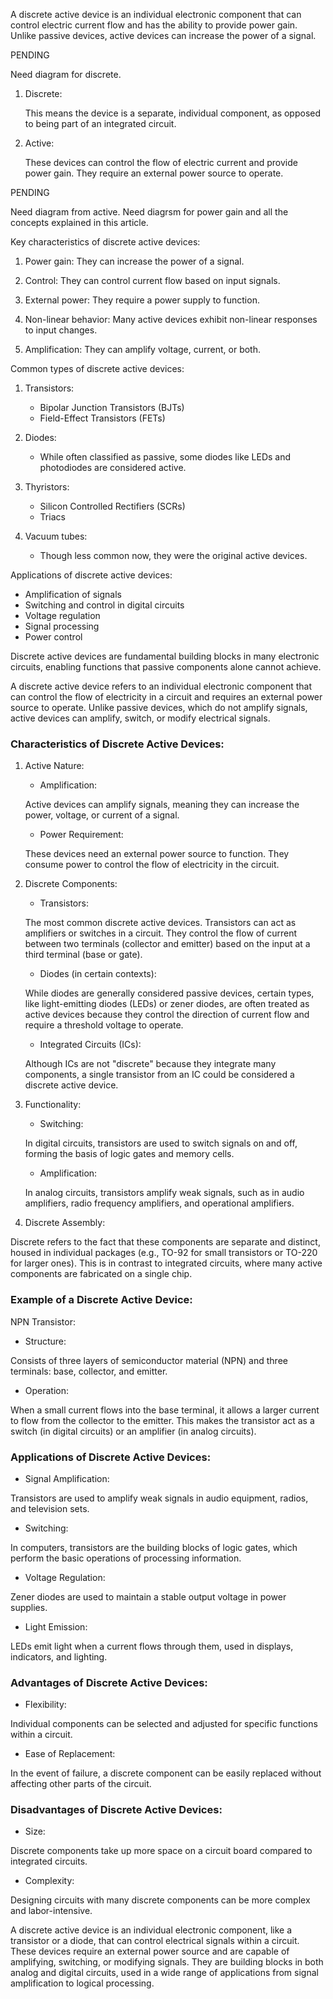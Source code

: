 A discrete active device is an individual electronic component that can control electric current flow and has the ability to provide power gain. Unlike passive devices, active devices can increase the power of a signal.

PENDING

Need diagram for discrete.

1. Discrete:

   This means the device is a separate, individual component, as opposed to being part of an integrated circuit.

2. Active:

   These devices can control the flow of electric current and provide power gain. They  require an external power source to operate.

PENDING

Need diagram from active.
Need diagrsm for power gain and all the concepts explained in this article.

Key characteristics of discrete active devices:

1. Power gain: They can increase the power of a signal.

2. Control: They can control current flow based on input signals.

3. External power: They require a power supply to function.

4. Non-linear behavior: Many active devices exhibit non-linear responses to input changes.

5. Amplification: They can amplify voltage, current, or both.

Common types of discrete active devices:

1. Transistors:

   - Bipolar Junction Transistors (BJTs)
   - Field-Effect Transistors (FETs)

2. Diodes:

   - While often classified as passive, some diodes like LEDs and photodiodes are considered active.

3. Thyristors:

   - Silicon Controlled Rectifiers (SCRs)
   - Triacs

4. Vacuum tubes:

   - Though less common now, they were the original active devices.

Applications of discrete active devices:

- Amplification of signals
- Switching and control in digital circuits
- Voltage regulation
- Signal processing
- Power control

Discrete active devices are fundamental building blocks in many electronic circuits, enabling functions that passive components alone cannot achieve.

A discrete active device refers to an individual electronic component that can control the flow of electricity in a circuit and requires an external power source to operate. Unlike passive devices, which do not amplify signals, active devices can amplify, switch, or modify electrical signals.

### Characteristics of Discrete Active Devices:

1. Active Nature:

   - Amplification:

   Active devices can amplify signals, meaning they can increase the power, voltage, or current of a signal.

   - Power Requirement:

   These devices need an external power source to function. They consume power to control the flow of electricity in the circuit.

2. Discrete Components:

   - Transistors:

   The most common discrete active devices. Transistors can act as amplifiers or switches in a circuit. They control the flow of current between two terminals (collector and emitter) based on the input at a third terminal (base or gate).

   - Diodes (in certain contexts):

   While diodes are generally considered passive devices, certain types, like light-emitting diodes (LEDs) or zener diodes, are often treated as active devices because they control the direction of current flow and require a threshold voltage to operate.

   - Integrated Circuits (ICs):

   Although ICs are not  "discrete" because they integrate many components, a single transistor from an IC could be considered a discrete active device.

3. Functionality:

   - Switching:

   In digital circuits, transistors are used to switch signals on and off, forming the basis of logic gates and memory cells.

   - Amplification:

   In analog circuits, transistors amplify weak signals, such as in audio amplifiers, radio frequency amplifiers, and operational amplifiers.

4. Discrete Assembly:

Discrete refers to the fact that these components are separate and distinct,  housed in individual packages (e.g., TO-92 for small transistors or TO-220 for larger ones). This is in contrast to integrated circuits, where many active components are fabricated on a single chip.

### Example of a Discrete Active Device:

NPN Transistor:

- Structure:

Consists of three layers of semiconductor material (NPN) and three terminals: base, collector, and emitter.

- Operation:

When a small current flows into the base terminal, it allows a larger current to flow from the collector to the emitter. This makes the transistor act as a switch (in digital circuits) or an amplifier (in analog circuits).

### Applications of Discrete Active Devices:

- Signal Amplification:

Transistors are used to amplify weak signals in audio equipment, radios, and television sets.

- Switching:

In computers, transistors are the building blocks of logic gates, which perform the basic operations of processing information.

- Voltage Regulation:

Zener diodes are used to maintain a stable output voltage in power supplies.

- Light Emission:

LEDs emit light when a current flows through them, used in displays, indicators, and lighting.

### Advantages of Discrete Active Devices:

- Flexibility:

Individual components can be selected and adjusted for specific functions within a circuit.

- Ease of Replacement:

In the event of failure, a discrete component can be easily replaced without affecting other parts of the circuit.

### Disadvantages of Discrete Active Devices:

- Size:

Discrete components take up more space on a circuit board compared to integrated circuits.

- Complexity:

Designing circuits with many discrete components can be more complex and labor-intensive.

A discrete active device is an individual electronic component, like a transistor or a diode, that can control electrical signals within a circuit. These devices require an external power source and are capable of amplifying, switching, or modifying signals. They are building blocks in both analog and digital circuits, used in a wide range of applications from signal amplification to logical processing.

